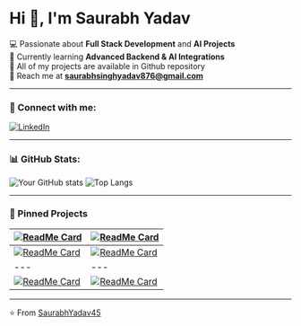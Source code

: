 # Hi 👋, I'm Saurabh Yadav

💻 Passionate about **Full Stack Development** and **AI Projects**  
🌱 Currently learning **Advanced Backend & AI Integrations**  
📌 All of my projects are available in Github repository  
📧 Reach me at **saurabhsinghyadav876@gmail.com**

---

### 📱 Connect with me:
[![LinkedIn](https://img.shields.io/badge/LinkedIn-%230A66C2.svg?style=flat&logo=linkedin&logoColor=white)](https://linkedin.com/in/saurbhyadav45)

---

### 📊 GitHub Stats:
![Your GitHub stats](https://github-readme-stats.vercel.app/api?username=SaurabhYadav45&show_icons=true&theme=tokyonight)
![Top Langs](https://github-readme-stats.vercel.app/api/top-langs/?username=SaurabhYadav45&layout=compact&theme=tokyonight)

---

### 🔗 Pinned Projects

| [![ReadMe Card](https://github-readme-stats.vercel.app/api/pin/?username=SaurabhYadav45&repo=StudyWave&theme=tokyonight)](https://github.com/SaurabhYadav45/StudyWave) | [![ReadMe Card](https://github-readme-stats.vercel.app/api/pin/?username=SaurabhYadav45&repo=Chat-App&theme=tokyonight)](https://github.com/SaurabhYadav45/Chat-App) |
| --- | --- |
|[![ReadMe Card](https://github-readme-stats.vercel.app/api/pin/?username=SaurabhYadav45&repo=Yt-video-RAG-chrome-extension&theme=tokyonight)](https://github.com/SaurabhYadav45/Yt-video-RAG-chrome-extension) |[![ReadMe Card](https://github-readme-stats.vercel.app/api/pin/?username=SaurabhYadav45&repo=Voice-Enabled-currsor&theme=tokyonight)](https://github.com/SaurabhYadav45/Voice-Enabled-currsor) |
| --- | --- |
|[![ReadMe Card](https://github-readme-stats.vercel.app/api/pin/?username=SaurabhYadav45&repo=Tailwind-Projects&theme=tokyonight)](https://github.com/SaurabhYadav45/Tailwind-Projects)| [![ReadMe Card](https://github-readme-stats.vercel.app/api/pin/?username=SaurabhYadav45&repo=Music-Recommendation-System-ML&theme=tokyonight)](https://github.com/SaurabhYadav45/Music-Recommendation-System-ML) |

---

⭐️ From [SaurabhYadav45](https://github.com/SaurabhYadav45)
